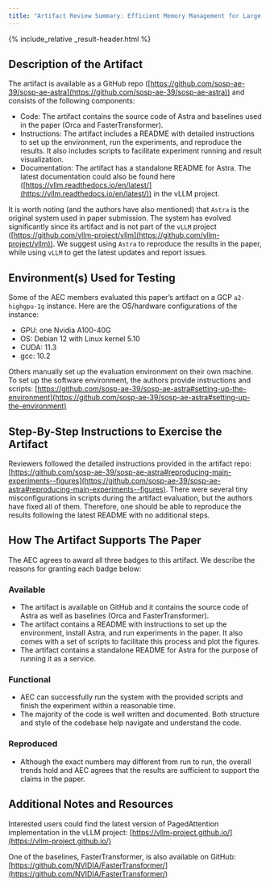 ```yaml
---
title: "Artifact Review Summary: Efficient Memory Management for Large Language Model Serving with PagedAttention"
---
```


{% include_relative _result-header.html %}

## Description of the Artifact

The artifact is available as a GitHub repo ([https://github.com/sosp-ae-39/sosp-ae-astra](https://github.com/sosp-ae-39/sosp-ae-astra)) and consists of the following components:

- Code: The artifact contains the source code of Astra and baselines used in the paper (Orca and FasterTransformer).
- Instructions: The artifact includes a README with detailed instructions to set up the environment, run the experiments, and reproduce the results. It also includes scripts to facilitate experiment running and result visualization.
- Documentation: The artifact has a standalone README for Astra. The latest documentation could also be found here ([https://vllm.readthedocs.io/en/latest/](https://vllm.readthedocs.io/en/latest/)) in the vLLM project.

It is worth noting (and the authors have also mentioned) that `Astra` is the original system used in paper submission. The system has evolved significantly since its artifact and is not part of the `vLLM` project ([https://github.com/vllm-project/vllm](https://github.com/vllm-project/vllm)). We suggest using `Astra` to reproduce the results in the paper, while using `vLLM` to get the latest updates and report issues.

## Environment(s) Used for Testing

Some of the AEC members evaluated this paper’s artifact on a GCP `a2-highgpu-1g` instance. Here are the OS/hardware configurations of the instance:

- GPU: one Nvidia A100-40G
- OS: Debian 12 with Linux kernel 5.10
- CUDA: 11.3
- gcc: 10.2

Others manually set up the evaluation environment on their own machine. To set up the software environment, the authors provide instructions and scripts: [https://github.com/sosp-ae-39/sosp-ae-astra#setting-up-the-environment](https://github.com/sosp-ae-39/sosp-ae-astra#setting-up-the-environment)

## Step-By-Step Instructions to Exercise the Artifact

Reviewers followed the detailed instructions provided in the artifact repo: [https://github.com/sosp-ae-39/sosp-ae-astra#reproducing-main-experiments--figures](https://github.com/sosp-ae-39/sosp-ae-astra#reproducing-main-experiments--figures). There were several tiny misconfigurations in scripts during the artifact evaluation, but the authors have fixed all of them. Therefore, one should be able to reproduce the results following the latest README with no additional steps.

## How The Artifact Supports The Paper

The AEC agrees to award all three badges to this artifact. We describe the reasons for granting each badge below:

### Available

- The artifact is available on GitHub and it contains the source code of Astra as well as baselines (Orca and FasterTransformer).
- The artifact contains a README with instructions to set up the environment, install Astra, and run experiments in the paper. It also comes with a set of scripts to facilitate this process and plot the figures.
- The artifact contains a standalone README for Astra for the purpose of running it as a service.

### Functional

- AEC can successfully run the system with the provided scripts and finish the experiment within a reasonable time.
- The majority of the code is well written and documented. Both structure and style of the codebase help navigate and understand the code.

### Reproduced

- Although the exact numbers may different from run to run, the overall trends hold and AEC agrees that the results are sufficient to support the claims in the paper.

## Additional Notes and Resources

Interested users could find the latest version of PagedAttention implementation in the vLLM project: [https://vllm-project.github.io/](https://vllm-project.github.io/)

One of the baselines, FasterTransformer, is also available on GitHub: [https://github.com/NVIDIA/FasterTransformer/](https://github.com/NVIDIA/FasterTransformer/)